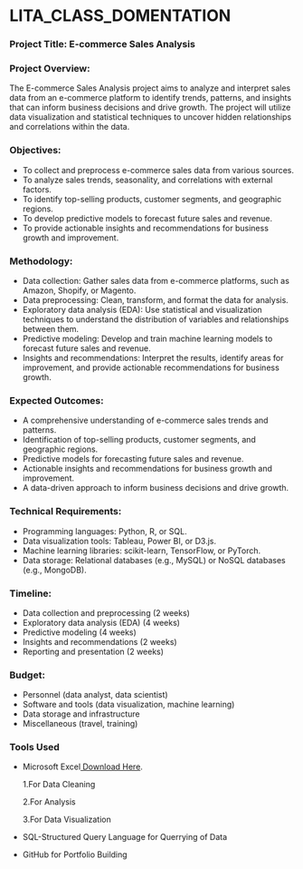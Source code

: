   # LITA_CLASS_DOMENTATION
### Project Title: E-commerce Sales Analysis 
### Project Overview:
The E-commerce Sales Analysis project aims to analyze and interpret sales data from an e-commerce platform to identify trends, patterns, and insights that can inform business decisions and drive growth. The project will utilize data visualization and statistical techniques to uncover hidden relationships and correlations within the data.

### Objectives:

* To collect and preprocess e-commerce sales data from various sources.
* To analyze sales trends, seasonality, and correlations with external factors.
* To identify top-selling products, customer segments, and geographic regions.
* To develop predictive models to forecast future sales and revenue.
* To provide actionable insights and recommendations for business growth and improvement.

### Methodology:

* Data collection: Gather sales data from e-commerce platforms, such as Amazon, Shopify, or Magento.
* Data preprocessing: Clean, transform, and format the data for analysis.
* Exploratory data analysis (EDA): Use statistical and visualization techniques to understand the distribution of variables and relationships between them.
* Predictive modeling: Develop and train machine learning models to forecast future sales and revenue.
* Insights and recommendations: Interpret the results, identify areas for improvement, and provide actionable recommendations for business growth.

### Expected Outcomes:

* A comprehensive understanding of e-commerce sales trends and patterns.
* Identification of top-selling products, customer segments, and geographic regions.
* Predictive models for forecasting future sales and revenue.
* Actionable insights and recommendations for business growth and improvement.
* A data-driven approach to inform business decisions and drive growth.

### Technical Requirements:

* Programming languages: Python, R, or SQL.
* Data visualization tools: Tableau, Power BI, or D3.js.
* Machine learning libraries: scikit-learn, TensorFlow, or PyTorch.
* Data storage: Relational databases (e.g., MySQL) or NoSQL databases (e.g., MongoDB).

### Timeline:

* Data collection and preprocessing (2 weeks)
* Exploratory data analysis (EDA) (4 weeks)
* Predictive modeling (4 weeks)
* Insights and recommendations (2 weeks)
* Reporting and presentation (2 weeks)

### Budget:

* Personnel (data analyst, data scientist)
* Software and tools (data visualization, machine learning)
* Data storage and infrastructure
* Miscellaneous (travel, training)
   
### Tools Used

* Microsoft Excel[ Download Here](https://www.microsoft.com).
  
   1.For Data Cleaning
  
   2.For Analysis
  
   3.For Data Visualization

* SQL-Structured Query Language for Querrying of Data

* GitHub for Portfolio Building

    

